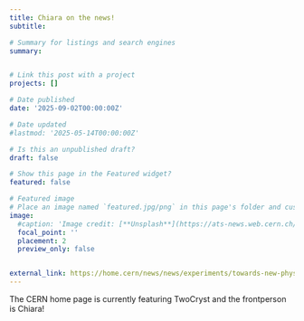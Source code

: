 ```yaml
---
title: Chiara on the news!
subtitle: 

# Summary for listings and search engines
summary: 


# Link this post with a project
projects: []

# Date published
date: '2025-09-02T00:00:00Z'

# Date updated
#lastmod: '2025-05-14T00:00:00Z'

# Is this an unpublished draft?
draft: false

# Show this page in the Featured widget?
featured: false

# Featured image
# Place an image named `featured.jpg/png` in this page's folder and customize its options here.
image:
  #caption: 'Image credit: [**Unsplash**](https://ats-news.web.cern.ch/twocryst-a-proof-of-principle-experiment-for-crystal-based-edm-mdm-measurements-of-charm-baryons/)'
  focal_point: ''
  placement: 2
  preview_only: false


external_link: https://home.cern/news/news/experiments/towards-new-physics-bent-crystals
---
```


The CERN home page is currently featuring TwoCryst and the frontperson
is Chiara!

